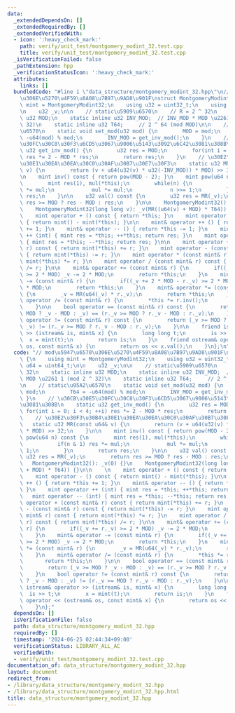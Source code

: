 ```yaml
---
data:
  _extendedDependsOn: []
  _extendedRequiredBy: []
  _extendedVerifiedWith:
  - icon: ':heavy_check_mark:'
    path: verify/unit_test/montgomery_modint_32.test.cpp
    title: verify/unit_test/montgomery_modint_32.test.cpp
  _isVerificationFailed: false
  _pathExtension: hpp
  _verificationStatusIcon: ':heavy_check_mark:'
  attributes:
    links: []
  bundledCode: "#line 1 \"data_structure/montgomery_modint_32.hpp\"\n// mod\u5947\u6570\
    \u306E\u5270\u4F59\u8A08\u7B97\u9AD8\u901F\nstruct MontgomeryModint32 {\n    using\
    \ mint = MontgomeryModint32;\n    using u32 = uint32_t;\n    using u64 = uint64_t;\n\
    \n    u32 _v;\n\n    // static\u5909\u6570\n    // R = 2 ^ 32\n    static inline\
    \ u32 MOD;\n    static inline u32 INV_MOD;  // INV_MOD * MOD \u2261 1 (mod 2 ^\
    \ 32)\n    static inline u32 T64;     // 2 ^ 64 (mod MOD)\n\n    // static\u95A2\
    \u6570\n    static void set_mod(u32 mod) {\n        MOD = mod;\n        T64 =\
    \ -u64(mod) % mod;\n        INV_MOD = get_inv_mod();\n    }\n    // \u30CB\u30E5\
    \u30FC\u30C8\u30F3\u6CD5\u3067\u9006\u5143\u3092\u6C42\u3081\u308B\n    static\
    \ u32 get_inv_mod() {\n        u32 res = MOD;\n        for(int i = 0; i < 4; ++i)\
    \ res *= 2 - MOD * res;\n        return res;\n    }\n    // \u30E2\u30F3\u30B4\
    \u30E1\u30EA\u30EA\u30C0\u30AF\u30B7\u30E7\u30F3\n    static u32 MR(const u64&\
    \ v) {\n        return (v + u64(u32(v) * u32(-INV_MOD)) * MOD) >> 32;\n    }\n\
    \n    mint inv() const { return pow(MOD - 2); }\n    mint pow(u64 n) const {\n\
    \        mint res(1), mul(*this);\n        while(n) {\n            if(n & 1) res\
    \ *= mul;\n            mul *= mul;\n            n >>= 1;\n        }\n        return\
    \ res;\n    }\n\n    u32 val() const {\n        u32 res = MR(_v);\n        return\
    \ res >= MOD ? res - MOD : res;\n    }\n\n    MontgomeryModint32(): _v(0) {}\n\
    \    MontgomeryModint32(long long v): _v(MR((u64(v) + MOD) * T64)) {}\n\n    \n\
    \    mint operator + () const { return *this; }\n    mint operator - () const\
    \ { return mint() - mint(*this); }\n\n    mint& operator ++ () { return *this\
    \ += 1; }\n    mint& operator -- () { return *this -= 1; }\n    mint operator\
    \ ++ (int) { mint res = *this; ++*this; return res; }\n    mint operator -- (int)\
    \ { mint res = *this; --*this; return res; }\n\n    mint operator + (const mint&\
    \ r) const { return mint(*this) += r; }\n    mint operator - (const mint& r) const\
    \ { return mint(*this) -= r; }\n    mint operator * (const mint& r) const { return\
    \ mint(*this) *= r; }\n    mint operator / (const mint& r) const { return mint(*this)\
    \ /= r; }\n\n    mint& operator += (const mint& r) {\n        if((_v += r._v)\
    \ >= 2 * MOD) _v -= 2 * MOD;\n        return *this;\n    }\n    mint& operator\
    \ -= (const mint& r) {\n        if((_v += 2 * MOD - r._v) >= 2 * MOD) _v -= 2\
    \ * MOD;\n        return *this;\n    }\n    mint& operator *= (const mint& r)\
    \ {\n        _v = MR(u64(_v) * r._v);\n        return *this;\n    }\n    mint&\
    \ operator /= (const mint& r) {\n        *this *= r.inv();\n        return *this;\n\
    \    }\n\n    bool operator == (const mint& r) const {\n        return (_v >=\
    \ MOD ? _v - MOD : _v) == (r._v >= MOD ? r._v - MOD : r._v);\n    }\n    bool\
    \ operator != (const mint& r) const {\n        return (_v >= MOD ? _v - MOD :\
    \ _v) != (r._v >= MOD ? r._v - MOD : r._v);\n    }\n\n    friend istream& operator\
    \ >> (istream& is, mint& x) {\n        long long t;\n        is >> t;\n      \
    \  x = mint(t);\n        return is;\n    }\n    friend ostream& operator << (ostream&\
    \ os, const mint& x) {\n        return os << x.val();\n    }\n};\n"
  code: "// mod\u5947\u6570\u306E\u5270\u4F59\u8A08\u7B97\u9AD8\u901F\nstruct MontgomeryModint32\
    \ {\n    using mint = MontgomeryModint32;\n    using u32 = uint32_t;\n    using\
    \ u64 = uint64_t;\n\n    u32 _v;\n\n    // static\u5909\u6570\n    // R = 2 ^\
    \ 32\n    static inline u32 MOD;\n    static inline u32 INV_MOD;  // INV_MOD *\
    \ MOD \u2261 1 (mod 2 ^ 32)\n    static inline u32 T64;     // 2 ^ 64 (mod MOD)\n\
    \n    // static\u95A2\u6570\n    static void set_mod(u32 mod) {\n        MOD =\
    \ mod;\n        T64 = -u64(mod) % mod;\n        INV_MOD = get_inv_mod();\n   \
    \ }\n    // \u30CB\u30E5\u30FC\u30C8\u30F3\u6CD5\u3067\u9006\u5143\u3092\u6C42\
    \u3081\u308B\n    static u32 get_inv_mod() {\n        u32 res = MOD;\n       \
    \ for(int i = 0; i < 4; ++i) res *= 2 - MOD * res;\n        return res;\n    }\n\
    \    // \u30E2\u30F3\u30B4\u30E1\u30EA\u30EA\u30C0\u30AF\u30B7\u30E7\u30F3\n \
    \   static u32 MR(const u64& v) {\n        return (v + u64(u32(v) * u32(-INV_MOD))\
    \ * MOD) >> 32;\n    }\n\n    mint inv() const { return pow(MOD - 2); }\n    mint\
    \ pow(u64 n) const {\n        mint res(1), mul(*this);\n        while(n) {\n \
    \           if(n & 1) res *= mul;\n            mul *= mul;\n            n >>=\
    \ 1;\n        }\n        return res;\n    }\n\n    u32 val() const {\n       \
    \ u32 res = MR(_v);\n        return res >= MOD ? res - MOD : res;\n    }\n\n \
    \   MontgomeryModint32(): _v(0) {}\n    MontgomeryModint32(long long v): _v(MR((u64(v)\
    \ + MOD) * T64)) {}\n\n    \n    mint operator + () const { return *this; }\n\
    \    mint operator - () const { return mint() - mint(*this); }\n\n    mint& operator\
    \ ++ () { return *this += 1; }\n    mint& operator -- () { return *this -= 1;\
    \ }\n    mint operator ++ (int) { mint res = *this; ++*this; return res; }\n \
    \   mint operator -- (int) { mint res = *this; --*this; return res; }\n\n    mint\
    \ operator + (const mint& r) const { return mint(*this) += r; }\n    mint operator\
    \ - (const mint& r) const { return mint(*this) -= r; }\n    mint operator * (const\
    \ mint& r) const { return mint(*this) *= r; }\n    mint operator / (const mint&\
    \ r) const { return mint(*this) /= r; }\n\n    mint& operator += (const mint&\
    \ r) {\n        if((_v += r._v) >= 2 * MOD) _v -= 2 * MOD;\n        return *this;\n\
    \    }\n    mint& operator -= (const mint& r) {\n        if((_v += 2 * MOD - r._v)\
    \ >= 2 * MOD) _v -= 2 * MOD;\n        return *this;\n    }\n    mint& operator\
    \ *= (const mint& r) {\n        _v = MR(u64(_v) * r._v);\n        return *this;\n\
    \    }\n    mint& operator /= (const mint& r) {\n        *this *= r.inv();\n \
    \       return *this;\n    }\n\n    bool operator == (const mint& r) const {\n\
    \        return (_v >= MOD ? _v - MOD : _v) == (r._v >= MOD ? r._v - MOD : r._v);\n\
    \    }\n    bool operator != (const mint& r) const {\n        return (_v >= MOD\
    \ ? _v - MOD : _v) != (r._v >= MOD ? r._v - MOD : r._v);\n    }\n\n    friend\
    \ istream& operator >> (istream& is, mint& x) {\n        long long t;\n      \
    \  is >> t;\n        x = mint(t);\n        return is;\n    }\n    friend ostream&\
    \ operator << (ostream& os, const mint& x) {\n        return os << x.val();\n\
    \    }\n};"
  dependsOn: []
  isVerificationFile: false
  path: data_structure/montgomery_modint_32.hpp
  requiredBy: []
  timestamp: '2024-06-25 02:44:34+09:00'
  verificationStatus: LIBRARY_ALL_AC
  verifiedWith:
  - verify/unit_test/montgomery_modint_32.test.cpp
documentation_of: data_structure/montgomery_modint_32.hpp
layout: document
redirect_from:
- /library/data_structure/montgomery_modint_32.hpp
- /library/data_structure/montgomery_modint_32.hpp.html
title: data_structure/montgomery_modint_32.hpp
---
```

